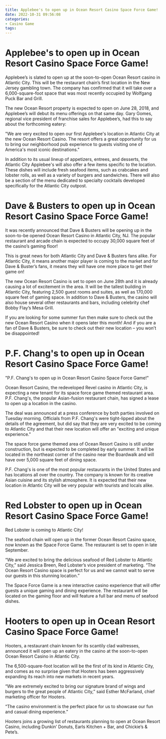 ```yaml
---
title: Applebee's to open up in Ocean Resort Casino Space Force Game!
date: 2022-10-31 09:56:08
categories:
- Casino Game
tags:
---
```



#  Applebee's to open up in Ocean Resort Casino Space Force Game!

Applebee’s is slated to open up at the soon-to-open Ocean Resort casino in Atlantic City. This will be the restaurant chain’s first location in the New Jersey gambling town. The company has confirmed that it will take over a 6,000-square-foot space that was most recently occupied by Wolfgang Puck Bar and Grill.

The new Ocean Resort property is expected to open on June 28, 2018, and Applebee’s will debut its menu offerings on that same day.  Gary Gomes, regional vice president of franchise sales for Applebee’s, had this to say about the forthcoming eatery:

"We are very excited to open our first Applebee's location in Atlantic City at the new Ocean Resort Casino. The resort offers a great opportunity for us to bring our neighborhood pub experience to guests visiting one of America's most iconic destinations."

In addition to its usual lineup of appetizers, entrees, and desserts, the Atlantic City Applebee's will also offer a few items specific to the location. These dishes will include fresh seafood items, such as crabcakes and lobster rolls, as well as a variety of burgers and sandwiches. There will also be a section of the menu dedicated to specialty cocktails developed specifically for the Atlantic City outpost.

#  Dave & Busters to open up in Ocean Resort Casino Space Force Game!

It was recently announced that Dave & Busters will be opening up in the soon-to-be opened Ocean Resort Casino in Atlantic City, NJ. The popular restaurant and arcade chain is expected to occupy 30,000 square feet of the casino’s gaming floor!

This is great news for both Atlantic City and Dave & Busters fans alike. For Atlantic City, it means another major player is coming to the market and for Dave & Buster’s fans, it means they will have one more place to get their game on!

The new Ocean Resort Casino is set to open on June 28th and it is already causing a lot of excitement in the area. It will be the tallest building in Atlantic City, featuring 2,500 guest rooms and suites, as well as 170,000 square feet of gaming space. In addition to Dave & Busters, the casino will also house several other restaurants and bars, including celebrity chef Bobby Flay’s Mesa Grill.

If you are looking for some summer fun then make sure to check out the new Ocean Resort Casino when it opens later this month! And if you are a fan of Dave & Busters, be sure to check out their new location – you won’t be disappointed!

#  P.F. Chang's to open up in Ocean Resort Casino Space Force Game!

"P.F. Chang's to open up in Ocean Resort Casino Space Force Game!"

Ocean Resort Casino, the redeveloped Revel casino in Atlantic City, is expecting a new tenant for its space force game themed restaurant area. P.F. Chang's, the popular Asian-fusion restaurant chain, has signed a lease to open up a location in the casino.

The deal was announced at a press conference by both parties involved on Tuesday morning. Officials from P.F. Chang's were tight-lipped about the details of the agreement, but did say that they are very excited to be coming to Atlantic City and that their new location will offer an "exciting and unique experience."

The space force game themed area of Ocean Resort Casino is still under construction, but is expected to be completed by early summer. It will be located in the northeast corner of the casino near the Boardwalk and will have over 5,000 square feet of dining space.

P.F. Chang's is one of the most popular restaurants in the United States and has locations all over the country. The company is known for its creative Asian cuisine and its stylish atmosphere. It is expected that their new location in Atlantic City will be very popular with tourists and locals alike.

#  Red Lobster to open up in Ocean Resort Casino Space Force Game!

Red Lobster is coming to Atlantic City!

The seafood chain will open up in the former Ocean Resort Casino space, now known as the Space Force Game. The restaurant is set to open in late September.

“We are excited to bring the delicious seafood of Red Lobster to Atlantic City,” said Jessica Breen, Red Lobster’s vice president of marketing. “The Ocean Resort Casino space is perfect for us and we cannot wait to serve our guests in this stunning location.”

The Space Force Game is a new interactive casino experience that will offer guests a unique gaming and dining experience. The restaurant will be located on the gaming floor and will feature a full bar and menu of seafood dishes.

#  Hooters to open up in Ocean Resort Casino Space Force Game!

Hooters, a restaurant chain known for its scantily clad waitresses, announced it will open up an eatery in the casino at the soon-to-open Ocean Resort Casino in Atlantic City.

The 6,500-square-foot location will be the first of its kind in Atlantic City, and comes as no surprise given that Hooters has been aggressively expanding its reach into new markets in recent years.

“We are extremely excited to bring our signature brand of wings and burgers to the great people of Atlantic City,” said Esther McFarland, chief marketing officer for Hooters.

“The casino environment is the perfect place for us to showcase our fun and casual dining experience.”

Hooters joins a growing list of restaurants planning to open at Ocean Resort Casino, including Dunkin’ Donuts, Earls Kitchen + Bar, and Chickie’s & Pete’s.